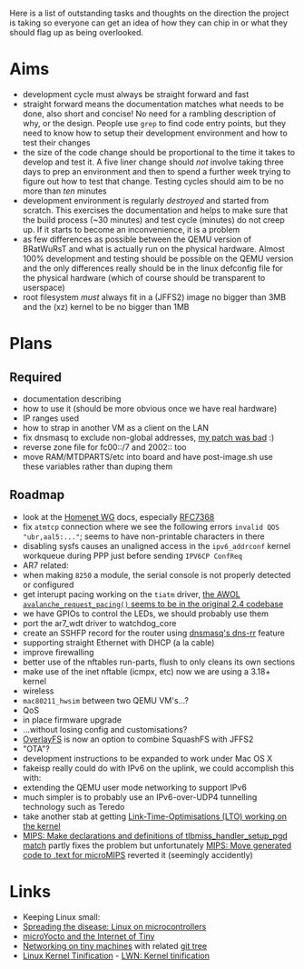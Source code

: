 Here is a list of outstanding tasks and thoughts on the direction the project is taking so everyone can get an idea of how they can chip in or what they should flag up as being overlooked.

# Aims

 * development cycle must always be straight forward and fast
  * straight forward means the documentation matches what needs to be done, also short and concise!  No need for a rambling description of why, or the design.  People use `grep` to find code entry points, but they need to know how to setup their development environment and how to test their changes
  * the size of the code change should be proportional to the time it takes to develop and test it.  A five liner change should *not* involve taking three days to prep an environment and then to spend a further week trying to figure out how to test that change.  Testing cycles should aim to be no more than *ten* minutes
 * development environment is regularly *destroyed* and started from scratch.  This exercises the documentation and helps to make sure that the build process (~30 minutes) and test cycle (minutes) do not creep up.  If it starts to become an inconvenience, it is a problem
 * as few differences as possible between the QEMU version of BRatWuRsT and what is actually run on the physical hardware.  Almost 100% development and testing should be possible on the QEMU version and the only differences really should be in the linux defconfig file for the physical hardware (which of course should be transparent to userspace)
 * root filesystem *must* always fit in a (JFFS2) image no bigger than 3MB and the (xz) kernel to be no bigger than 1MB

# Plans

## Required

 * documentation describing
  * how to use it (should be more obvious once we have real hardware)
  * IP ranges used
  * how to strap in another VM as a client on the LAN
 * fix dnsmasq to exclude non-global addresses, [my patch was bad](http://lists.thekelleys.org.uk/pipermail/dnsmasq-discuss/2015q1/009122.html) :)
  * reverse zone file for fc00::/7 and 2002:: too
 * move RAM/MTDPARTS/etc into board and have post-image.sh use these variables rather than duping them

## Roadmap

 * look at the [Homenet WG](http://tools.ietf.org/wg/homenet/) docs, especially [RFC7368](http://tools.ietf.org/html/rfc7368)
 * fix `atmtcp` connection where we see the following errors `invalid QOS "ubr,aal5:..."`; seems to have non-printable characters in there
 * disabling sysfs causes an unaligned access in the `ipv6_addrconf` kernel workqueue during PPP just before sending `IPV6CP ConfReq`
 * AR7 related:
  * when making `8250` a module, the serial console is not properly detected or configured
  * get interupt pacing working on the `tiatm` driver, [the AWOL `avalanche_request_pacing()` seems to be in the original 2.4 codebase](http://www.mit.edu/afs.new/sipb/project/merakidev/src/openwrt-meraki/openwrt/target/linux/ar7-2.4/patches/000-ar7_support.patch)
  * we have GPIOs to control the LEDs, we should probably use them
  * port the ar7_wdt driver to watchdog_core
 * create an SSHFP record for the router using [dnsmasq's dns-rr](http://lists.thekelleys.org.uk/pipermail/dnsmasq-discuss/2012q2/005941.html) feature
 * supporting straight Ethernet with DHCP (a la cable)
 * improve firewalling
  * better use of the nftables run-parts, flush to only cleans its own sections
  * make use of the inet nftable (icmpx, etc) now we are using a 3.18+ kernel
 * wireless
  * `mac80211_hwsim` between two QEMU VM's...?
 * QoS
 * in place firmware upgrade
  * ...without losing config and customisations?
  * [OverlayFS](https://git.kernel.org/cgit/linux/kernel/git/torvalds/linux.git/tree/Documentation/filesystems/overlayfs.txt) is now an option to combine SquashFS with JFFS2
  * "OTA"?
 * development instructions to be expanded to work under Mac OS X
 * fakeisp really could do with IPv6 on the uplink, we could accomplish this with:
  * extending the QEMU user mode networking to support IPv6
  * much simpler is to probably use an IPv6-over-UDP4 tunnelling technology such as Teredo
 * take another stab at getting [Link-Time-Optimisations (LTO) working on the kernel](https://github.com/andikleen/linux-misc/tree/lto-4.0)
  * [MIPS: Make declarations and definitions of tlbmiss_handler_setup_pgd match](http://git.kernel.org/cgit/linux/kernel/git/torvalds/linux.git/commit/?id=0bfbf6a256348b1543e638c7d7b2f3004b289fdb) partly fixes the problem but unfortunately [MIPS: Move generated code to .text for microMIPS](http://git.kernel.org/cgit/linux/kernel/git/torvalds/linux.git/commit/?id=6ba045f9fbdafb48da42aa8576ea7a3980443136) reverted it (seemingly accidently)

# Links

 * Keeping Linux small:
  * [Spreading the disease: Linux on microcontrollers](http://elinux.org/images/c/ca/Spreading.pdf)
  * [microYocto and the Internet of Tiny](http://elinux.org/images/5/54/Tom.zanussi-elc2014.pdf)
  * [Networking on tiny machines](http://lwn.net/Articles/597529/) with related [git tree](https://git.kernel.org/cgit/linux/kernel/git/ak/linux-misc.git/?h=net/debloat)
  * [Linux Kernel Tinification](https://tiny.wiki.kernel.org/) - [LWN: Kernel tinification](http://lwn.net/Articles/608945/)
